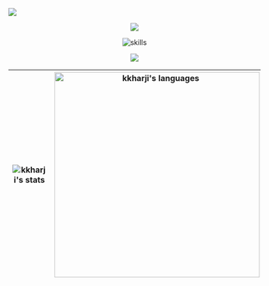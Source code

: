 ![](https://hit.yhype.me/github/profile?user_id=65782666)

<p align="center">
<img src="https://komarev.com/ghpvc/?username=tami5&style=flat&color=red&label=Vistors Count" />
</P>


<p align="center">
<img src="https://skillicons.dev/icons?i=rust,go,c,wasm,ts,prisma,html,figma,docker,cloudflare,firebase,neovim" alt="skills" />
</p>

<p align="center">
    <img align="center" src="https://streak-stats.demolab.com?user=kkharji&theme=buefy&border_radius=7.5&date_format=M%20j%5B%2C%20Y%5D" 
         />
</P>



| <img align="center" src="https://github-readme-stats.vercel.app/api?username=kkharji&show_icons=true&include_all_commits=true&count_private=true&theme=buefy&layout=compact&custom_title=Stats" alt="kkharji's stats" /> | <img align="center" width="410" src="https://github-readme-stats.vercel.app/api/top-langs?hide=vim&username=kkharji&show_icons=true&locale=en&layout=compact&theme=buefy&custom_title=Speaking"  alt="kkharji's languages" /> |
| ------------- | ------------- |
